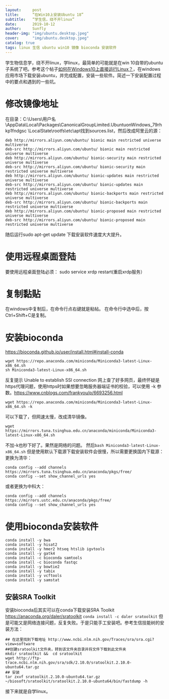 ```yaml
---
layout:     post
title:      “在Win10上安装Ubuntu 18”
subtitle:   “学生信，绕不开linux”
date:       2019-10-12
author:     Sunfly
header-img: "img/ubuntu.desktop.jpeg"
cover:      "img/ubuntu.desktop.jpeg"
catalog: true
tags: linux 生信 ubuntu win10 镜像 bioconda 安装软件
---
```


学生物信息学，绕不开linux，学linux，最简单的可能就是在win 10自带的ubuntu子系统了吧。参考这个帖子[如何在Windows10上直接运行Linux？](https://baijiahao.baidu.com/s?id=1607159570058814753)，在windows 应用市场下载安装ubuntu，并完成配置，安装一些软件。简述一下安装配置过程中的要点和遇到的一些坑。

# 修改镜像地址
在目录：C:\Users\用户名\AppData\Local\Packages\CanonicalGroupLimited.UbuntuonWindows_79rhkp1fndgsc
\LocalState\rootfs\etc\apt找到sources.list，然后改成阿里云的源：

```
deb http://mirrors.aliyun.com/ubuntu/ bionic main restricted universe multiverse
deb-src http://mirrors.aliyun.com/ubuntu/ bionic main restricted universe multiverse
deb http://mirrors.aliyun.com/ubuntu/ bionic-security main restricted universe multiverse
deb-src http://mirrors.aliyun.com/ubuntu/ bionic-security main restricted universe multiverse
deb http://mirrors.aliyun.com/ubuntu/ bionic-updates main restricted universe multiverse
deb-src http://mirrors.aliyun.com/ubuntu/ bionic-updates main restricted universe multiverse
deb http://mirrors.aliyun.com/ubuntu/ bionic-backports main restricted universe multiverse
deb-src http://mirrors.aliyun.com/ubuntu/ bionic-backports main restricted universe multiverse
deb http://mirrors.aliyun.com/ubuntu/ bionic-proposed main restricted universe multiverse
deb-src http://mirrors.aliyun.com/ubuntu/ bionic-proposed main restricted universe multiverse
```

随后运行sudo apt-get update
下载安装软件速度大大提升。

# 使用远程桌面登陆
要使用远程桌面登陆必须：
sudo service xrdp restart(重启xrdp服务）

# 复制黏贴
在windows中复制后，在命令行点右键就是粘帖。
在命令行中选中后，按Ctrl+Shift+C是复制。

# 安装bioconda
https://bioconda.github.io/user/install.html#install-conda
```
wget https://repo.anaconda.com/miniconda/Miniconda3-latest-Linux-x86_64.sh
sh Miniconda3-latest-Linux-x86_64.sh
```
反复提示 Unable to establish SSl connection
网上查了好多网页，最终怀疑是https代理问题，使用https时如果想要忽略服务器端证书的校验，可以使用 -k 参数。https://www.cnblogs.com/frankyou/p/6693256.html
```
wget https://repo.anaconda.com/miniconda/Miniconda3-latest-Linux-x86_64.sh -k
```
可以下载了，但网速太慢，改成清华镜像。
```
wget https://mirrors.tuna.tsinghua.edu.cn/anaconda/miniconda/Miniconda3-latest-Linux-x86_64.sh
```
不加-k也秒下好了。果然是网络的问题。
然后```bash Miniconda3-latest-Linux-x86_64.sh```
但是使用默认下载源下载安装软件会很慢，所以需要更换国内下载源：
更换为清华：
```
conda config --add channels https://mirrors.tuna.tsinghua.edu.cn/anaconda/pkgs/free/
conda config --set show_channel_urls yes
```
或者更换为中科大：
```
conda config --add channels https://mirrors.ustc.edu.cn/anaconda/pkgs/free/
conda config --set show_channel_urls yes
```

# 使用bioconda安装软件
```
conda install -y bwa
conda install -y hisat2
conda install -y hmer2 htseq htslib igvtools
conda install -y gatk4
conda install -c bioconda samtools
conda install -c bioconda fastqc
conda install -y bowtie2
conda install -y tabix
conda install -y vcftools
conda install -y samstat
```
## 安装SRA Toolkit
安装bioconda后其实可以在conda下载安装SRA Toolkit https://anaconda.org/daler/sratoolkit ```conda install -c daler sratoolkit``` 但是可能又是网络连接问题，反复失败。于是只能手工安装吧。参考生信技能树的安装方法：
```
## 在这里找到下载地址 http://www.ncbi.nlm.nih.gov/Traces/sra/sra.cgi?view=software 
##创建sratoolkit文件夹，转到该文件夹目录并将文件下载到此文件夹
mkdir sratoolkit &&  cd sratoolkit
wget http://ftp-trace.ncbi.nlm.nih.gov/sra/sdk/2.10.0/sratoolkit.2.10.0-ubuntu64.tar.gz
## 安装
tar zxvf sratoolkit.2.10.0-ubuntu64.tar.gz
~/biosoft/sratoolkit/sratoolkit.2.10.0-ubuntu64/bin/fastdump -h
```

接下来就是自学linux。